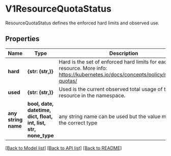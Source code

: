 # V1ResourceQuotaStatus

ResourceQuotaStatus defines the enforced hard limits and observed use.

## Properties
Name | Type | Description | Notes
------------ | ------------- | ------------- | -------------
**hard** | **{str: (str,)}** | Hard is the set of enforced hard limits for each named resource. More info: https://kubernetes.io/docs/concepts/policy/resource-quotas/ | [optional] 
**used** | **{str: (str,)}** | Used is the current observed total usage of the resource in the namespace. | [optional] 
**any string name** | **bool, date, datetime, dict, float, int, list, str, none_type** | any string name can be used but the value must be the correct type | [optional]

[[Back to Model list]](../README.md#documentation-for-models) [[Back to API list]](../README.md#documentation-for-api-endpoints) [[Back to README]](../README.md)



